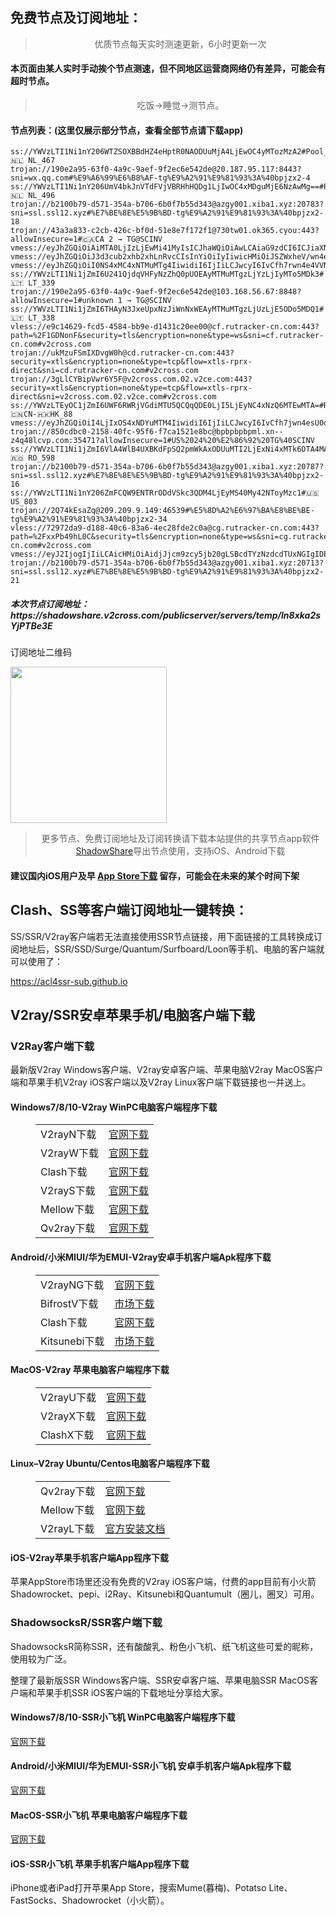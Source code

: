 
<h2>免费节点及订阅地址：</h2>
<blockquote>
<p style="text-align: center;">优质节点每天实时测速更新，6小时更新一次</p>
</blockquote>
<h4>本页面由某人实时手动挨个节点测速，但不同地区运营商网络仍有差异，可能会有超时节点。</h4>
<blockquote>
<p style="text-align: center;">吃饭->睡觉->测节点。</p>
</blockquote>
<h4>节点列表：(这里仅展示部分节点，查看全部节点请下载app)</h4>

```vmess://eyJhZGQiOiIyMy4yMjcuMTk0LjE0NSIsInYiOiIyIiwicHMiOiLwn4e68J+HuFVTXzQ2IiwicG9ydCI6MzYxOTUsImlkIjoiZmFlNmVhZTUtYTViNS00MWJhLWI2NjAtZGMwNjczNDAwNDhmIiwiYWlkIjoiMCIsIm5ldCI6InRjcCIsInR5cGUiOiIiLCJob3N0IjoidXNhLWRhbGxhcy5sdnVmdC5jb20iLCJwYXRoIjoiL3dzIiwidGxzIjoiIn0=
ss://YWVzLTI1Ni1nY206WTZSOXBBdHZ4eHptR0NAODUuMjA4LjEwOC4yMTozMzA2#Pool_🇳🇱 NL_467
trojan://190e2a95-63f0-4a9c-9aef-9f2ec6e542de@20.187.95.117:8443?sni=wx.qq.com#%E9%A6%99%E6%B8%AF-tg%E9%A2%91%E9%81%93%3A%40bpjzx2-4
ss://YWVzLTI1Ni1nY206UmV4bkJnVTdFVjVBRHhHQDg1LjIwOC4xMDguMjE6NzAwMg==#Pool_🇳🇱 NL_496
trojan://b2100b79-d571-354a-b706-6b0f7b55d343@azgy001.xiba1.xyz:20783?sni=ssl.ssl12.xyz#%E7%BE%8E%E5%9B%BD-tg%E9%A2%91%E9%81%93%3A%40bpjzx2-18
trojan://43a3a833-c2cb-426c-bf0d-51e8e7f172f1@730tw01.ok365.cyou:443?allowInsecure=1#🇨🇦CA 2 → TG@SCINV
vmess://eyJhZGQiOiAiMTA0LjIzLjEwMi41MyIsICJhaWQiOiAwLCAiaG9zdCI6ICJiaXNzZW4uMTE0NTE0Y24ubWUiLCAiaWQiOiAiNWM4NGUxMDktNDc3Mi00ZWZiLWExY2ItN2IwOWQ1YTE3OTFlIiwgIm5ldCI6ICJ3cyIsICJwYXRoIjogIi9UZWxlZ3JhbUBCRG92b19xYXEiLCAicG9ydCI6IDQ0MywgInBzIjogInYyY3Jvc3MuY29tIC0gXHU3ZjhlXHU1NmZkQ2xvdWRGbGFyZVx1NTE2Y1x1NTNmOENETlx1ODI4Mlx1NzBiOSAyNiIsICJ0bHMiOiAidGxzIiwgInR5cGUiOiAiYXV0byIsICJzZWN1cml0eSI6ICJhdXRvIiwgInNraXAtY2VydC12ZXJpZnkiOiB0cnVlLCAic25pIjogIiJ9
vmess://eyJhZGQiOiJ3d3cub2xhb2xhLnRvcCIsInYiOiIyIiwicHMiOiJSZWxheV/wn4e38J+HulJVLfCfh7fwn4e6UlVfNzQxIiwicG9ydCI6ODA5MCwiaWQiOiI3NjIxODUyMy01ZWFlLTQ5YWUtYTUzYS0yZjA0M2Q1NDYwYjkiLCJhaWQiOiI2NCIsIm5ldCI6InRjcCIsInR5cGUiOiIiLCJob3N0IjoiIiwicGF0aCI6Ii8iLCJ0bHMiOiJ0bHMifQ==
vmess://eyJhZGQiOiI0NS4xMC4xNTMuMTg4IiwidiI6IjIiLCJwcyI6IvCfh7rwn4e4VVNfMTM2MyIsInBvcnQiOjM3NTU4LCJpZCI6IjlkMGY4NmFkLWVlYzMtNDI0Zi1mNjlhLWZjYjM3ZTc4M2QwNiIsImFpZCI6IjAiLCJuZXQiOiJ0Y3AiLCJ0eXBlIjoiIiwiaG9zdCI6IiIsInBhdGgiOiIvIiwidGxzIjoiIn0=
ss://YWVzLTI1Ni1jZmI6U241QjdqVHFyNzZhQ0pUOEAyMTMuMTgzLjYzLjIyMTo5MDk3#🇱🇹 LT_339
trojan://190e2a95-63f0-4a9c-9aef-9f2ec6e542de@103.168.56.67:8848?allowInsecure=1#unknown 1 → TG@SCINV
ss://YWVzLTI1Ni1jZmI6THAyN3JxeUpxNzJiWnNxWEAyMTMuMTgzLjUzLjE5ODo5MDQ1#🇱🇹 LT_338
vless://e9c14629-fcd5-4584-bb9e-d1431c20ee00@cf.rutracker-cn.com:443?path=%2F1GDNonF&security=tls&encryption=none&type=ws&sni=cf.rutracker-cn.com#v2cross.com
trojan://ukMzuFSmIXDvgW0h@cd.rutracker-cn.com:443?security=xtls&encryption=none&type=tcp&flow=xtls-rprx-direct&sni=cd.rutracker-cn.com#v2cross.com
trojan://3gLlCYBipVwr6Y5F@v2cross.com.02.v2ce.com:443?security=xtls&encryption=none&type=tcp&flow=xtls-rprx-direct&sni=v2cross.com.02.v2ce.com#v2cross.com
ss://YWVzLTEyOC1jZmI6UWF6RWRjVGdiMTU5QCQqQDE0LjI5LjEyNC4xNzQ6MTEwMTA=#Relay_🇨🇳CN-🇭🇰HK_88
vmess://eyJhZGQiOiI4LjIxOS4xNDYuMTM4IiwidiI6IjIiLCJwcyI6IvCfh7jwn4esU0dfNzc2IiwicG9ydCI6MjMyMDUsImlkIjoiNDQyMDk0YjEtYTJjMi00MjJmLWYzY2YtN2ZjMGJiMTM0NjY2IiwiYWlkIjoiMCIsIm5ldCI6IndzIiwidHlwZSI6IiIsImhvc3QiOiIiLCJwYXRoIjoiL3dzcyIsInRscyI6IiJ9
trojan://850cdbc0-2158-40fc-95f6-f7ca1521e8bc@bpbpbpbpml.xn--z4q48lcvp.com:35471?allowInsecure=1#US%2024%20%E2%86%92%20TG%40SCINV
ss://YWVzLTI1Ni1jZmI6VlA4WlB4UXBKdFpSQ2pmWkAxODUuMTI2LjExNi4xMTk6OTA4MA==#🇷🇴 RO_598
trojan://b2100b79-d571-354a-b706-6b0f7b55d343@azgy001.xiba1.xyz:20787?sni=ssl.ssl12.xyz#%E7%BE%8E%E5%9B%BD-tg%E9%A2%91%E9%81%93%3A%40bpjzx2-16
ss://YWVzLTI1Ni1nY206ZmFCQW9ENTRrODdVSkc3QDM4LjEyMS40My42NToyMzc1#🇺🇸 US_803
trojan://2Q74kEsaZq@209.209.9.149:46539#%E5%8D%A2%E6%97%BA%E8%BE%BE-tg%E9%A2%91%E9%81%93%3A%40bpjzx2-34
vless://72972da9-d188-40c6-83a6-4ec28fde2c0a@cg.rutracker-cn.com:443?path=%2FxxPb49hL0C&security=tls&encryption=none&type=ws&sni=cg.rutracker-cn.com#v2cross.com
vmess://eyJ2IjogIjIiLCAicHMiOiAidjJjcm9zcy5jb20gLSBcdTYzNzdcdTUxNGIgIDE4IiwgImFkZCI6ICIxNzYuMTE5LjE1Ni4yMjkiLCAicG9ydCI6ICI4NTIiLCAiaWQiOiAiMmU1ZjEyNDEtZTcyZS00MDE2LTgxZTgtOWQ1YzUyZWUwYTE2IiwgImFpZCI6ICIwIiwgInNjeSI6ICJhdXRvIiwgIm5ldCI6ICJ3cyIsICJ0eXBlIjogIm5vbmUiLCAiaG9zdCI6ICJkNzZiYjM1Njk2Lmxhb3dhbnhpYW5nLmNvbSIsICJwYXRoIjogIi9hcGkvdjMvZG93bmxvYWQuZ2V0RmlsZSIsICJ0bHMiOiAiIiwgInNuaSI6ICIiLCAiYWxwbiI6ICIifQ==
trojan://b2100b79-d571-354a-b706-6b0f7b55d343@azgy001.xiba1.xyz:20713?sni=ssl.ssl12.xyz#%E7%BE%8E%E5%9B%BD-tg%E9%A2%91%E9%81%93%3A%40bpjzx2-21
```
<h5>本次节点订阅地址：https://shadowshare.v2cross.com/publicserver/servers/temp/ln8xka2sYjPTBe3E</h5>
<p>订阅地址二维码</p>
<img src='http://shadowshare.v2cross.com/qrcode.png' width=250 height=250>
<blockquote style='text-align: center;'>更多节点、免费订阅地址及订阅转换请下载本站提供的共享节点app软件<a href='https://shadowshare.v2cross.com'>ShadowShare</a>导出节点使用，支持iOS、Android下载</blockquote>
<h4>建议国内iOS用户及早 <a href='https://apps.apple.com/cn/app/shadowshare/id1612647259'>App Store下载</a> 留存，可能会在未来的某个时间下架</h4>

<div class="nv-content-wrap entry-content">
<h2>Clash、SS等客户端订阅地址一键转换：</h2>
<p>SS/SSR/V2ray客户端若无法直接使用SSR节点链接，用下面链接的工具转换成订阅地址后，SSR/SSD/Surge/Quantum/Surfboard/Loon等手机、电脑的客户端就可以使用了：</p>
<p><a href="https://acl4ssr-sub.github.io" target="_blank" rel="noreferrer noopener nofollow">https://acl4ssr-sub.github.io</a></p>
<h2>V2ray/SSR安卓苹果手机/电脑客户端下载</h2>
<h3>V2Ray客户端下载</h3>
<p>最新版V2ray Windows客户端、V2ray安卓客户端、苹果电脑V2ray MacOS客户端和苹果手机V2ray iOS客户端以及V2ray Linux客户端下载链接也一并送上。</p>
<h4>Windows7/8/10-<strong>V2ray WinPC电脑客户端</strong>程序下载</h4>
<figure class="wp-block-table alignwide is-style-stripes"><table><tbody><tr><td>V2rayN下载</td><td><a href="https://github.com/2dust/v2rayN/releases" target="_blank" rel="noreferrer noopener">官网下载</a></td></tr><tr><td>V2rayW下载</td><td><a href="https://github.com/Cenmrev/V2RayW/releases" target="_blank" rel="noreferrer noopener">官网下载</a></td></tr><tr><td>Clash下载</td><td><a href="https://github.com/Fndroid/clash_for_windows_pkg/releases" target="_blank" rel="noreferrer noopener">官网下载</a></td></tr><tr><td>V2rayS下载</td><td><a href="https://github.com/Shinlor/V2RayS/releases" target="_blank" rel="noreferrer noopener">官网下载</a></td></tr><tr><td>Mellow下载</td><td><a href="https://github.com/mellow-io/mellow/releases" target="_blank" rel="noreferrer noopener">官网下载</a></td></tr><tr><td>Qv2ray下载</td><td><a href="https://github.com/Qv2ray/Qv2ray" target="_blank" rel="noreferrer noopener">官网下载</a></td></tr></tbody></table></figure>
<h4><strong>Android/小米MIUI/华为EMUI-V2ray安卓手机客户端</strong>Apk程序下载</h4>
<figure class="wp-block-table alignwide is-style-stripes"><table><tbody><tr><td>V2rayNG下载</td><td><a href="https://github.com/2dust/v2rayNG/releases" target="_blank" rel="noreferrer noopener">官网下载</a></td></tr><tr><td>BifrostV下载</td><td><a rel="noreferrer noopener" href="https://www.appsapk.com/downloading/latest/com.github.dawndiy.bifrostv-0.6.8.apk" target="_blank">市场下载</a></td></tr><tr><td>Clash下载</td><td><a href="https://github.com/Kr328/ClashForAndroid/releases" target="_blank" rel="noreferrer noopener">官网下载</a></td></tr><tr><td>Kitsunebi下载</td><td><a rel="noreferrer noopener" href="https://apkpure.com/kitsunebi/fun.kitsunebi.kitsunebi4android" target="_blank">市场下载</a></td></tr></tbody></table></figure>
<h4><strong>MacOS-V2ray <strong>苹果电脑</strong>客户端</strong>程序下载</h4>
<figure class="wp-block-table alignwide is-style-stripes"><table><tbody><tr><td>V2rayU下载</td><td><a href="https://github.com/yanue/V2rayU/releases" target="_blank" rel="noreferrer noopener">官网下载</a></td></tr><tr><td>V2rayX下载</td><td><a href="https://github.com/Cenmrev/V2RayX/releases" target="_blank" rel="noreferrer noopener">官网下载</a></td></tr><tr><td>ClashX下载</td><td><a href="https://github.com/yichengchen/clashX/releases" target="_blank" rel="noreferrer noopener">官网下载</a></td></tr></tbody></table></figure>
<h4><strong>Linux</strong>–<strong>V2ray Ubuntu/Centos电脑客户端</strong>程序下载</h4>
<figure class="wp-block-table alignwide is-style-stripes"><table><tbody><tr><td>Qv2ray下载</td><td><a href="https://github.com/Qv2ray/Qv2ray" target="_blank" rel="noreferrer noopener">官网下载</a></td></tr><tr><td>Mellow下载</td><td><a href="https://github.com/mellow-io/mellow/releases" target="_blank" rel="noreferrer noopener">官网下载</a></td></tr><tr><td>V2rayL下载</td><td><a rel="noreferrer noopener" href="https://github.com/jiangxufeng/v2rayL" target="_blank">官方安装文档</a></td></tr></tbody></table></figure>
<h4>iOS-<strong>V2ray苹果<strong>手机客户端</strong>App程序</strong>下载</h4>
<p>苹果AppStore市场里还没有免费的V2ray iOS客户端，付费的app目前有小火箭Shadowrocket、pepi、i2Ray、Kitsunebi和Quantumult（圈儿，圈叉）可用。</p>
<h3>ShadowsocksR/SSR客户端下载</h3>
<p>ShadowsocksR简称SSR，还有酸酸乳、粉色小飞机、纸飞机这些可爱的昵称，使用较为广泛。</p>
<p>整理了最新版SSR Windows客户端、SSR安卓客户端、苹果电脑SSR MacOS客户端和苹果手机SSR iOS客户端的下载地址分享给大家。</p>
<h4><strong>Windows7/8/10-<strong>SSR小飞机 WinPC电脑客户端</strong>程序下载</strong></h4>
<p><a rel="noreferrer noopener" href="https://github.com/shadowsocksrr/shadowsocksr-csharp/releases" target="_blank">官网下载</a></p>
<h4><strong><strong>Android/小米MIUI/华为EMUI-SSR小飞机 安卓手机客户端</strong>Apk程序下载</strong></h4>
<p><a rel="noreferrer noopener" href="https://github.com/shadowsocksrr/shadowsocksr-android/releases" target="_blank">官网下载</a></p>
<h4><strong><strong>MacOS-SSR小飞机 苹果电脑客户端</strong>程序下载</strong></h4>
<p><a href="https://github.com/qinyuhang/ShadowsocksX-NG-R/releases" target="_blank" rel="noreferrer noopener">官网下载</a></p>
<h4><strong>iOS-<strong>SSR小飞机 苹果手机客户端App程序</strong></strong>下载</h4>
<p>iPhone或者iPad打开苹果App Store，搜索Mume(暮梅)、Potatso Lite、FastSocks、Shadowrocket（小火箭）。</p>
